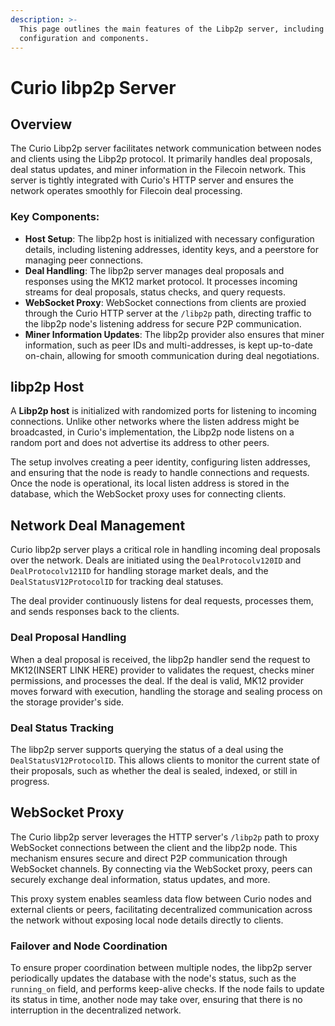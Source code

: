 ```yaml
---
description: >-
  This page outlines the main features of the Libp2p server, including its
  configuration and components.
---
```


# Curio libp2p Server

## Overview

The Curio Libp2p server facilitates network communication between nodes and clients using the Libp2p protocol. It primarily handles deal proposals, deal status updates, and miner information in the Filecoin network. This server is tightly integrated with Curio's HTTP server and ensures the network operates smoothly for Filecoin deal processing.

### Key Components:

* **Host Setup**: The libp2p host is initialized with necessary configuration details, including listening addresses, identity keys, and a peerstore for managing peer connections.
* **Deal Handling**: The libp2p server manages deal proposals and responses using the MK12 market protocol. It processes incoming streams for deal proposals, status checks, and query requests.
* **WebSocket Proxy**: WebSocket connections from clients are proxied through the Curio HTTP server at the `/libp2p` path, directing traffic to the libp2p node's listening address for secure P2P communication.
* **Miner Information Updates**: The libp2p provider also ensures that miner information, such as peer IDs and multi-addresses, is kept up-to-date on-chain, allowing for smooth communication during deal negotiations.

## libp2p Host

A **Libp2p host** is initialized with randomized ports for listening to incoming connections. Unlike other networks where the listen address might be broadcasted, in Curio's implementation, the Libp2p node listens on a random port and does not advertise its address to other peers.

The setup involves creating a peer identity, configuring listen addresses, and ensuring that the node is ready to handle connections and requests. Once the node is operational, its local listen address is stored in the database, which the WebSocket proxy uses for connecting clients.

## Network Deal Management

Curio libp2p server plays a critical role in handling incoming deal proposals over the network. Deals are initiated using the `DealProtocolv120ID` and `DealProtocolv121ID` for handling storage market deals, and the `DealStatusV12ProtocolID` for tracking deal statuses.

The deal provider continuously listens for deal requests, processes them, and sends responses back to the clients.

### Deal Proposal Handling

When a deal proposal is received, the libp2p handler send the request to MK12(INSERT LINK HERE) provider to validates the request, checks miner permissions, and processes the deal. If the deal is valid, MK12 provider moves forward with execution, handling the storage and sealing process on the storage provider's side.

### Deal Status Tracking

The libp2p server supports querying the status of a deal using the `DealStatusV12ProtocolID`. This allows clients to monitor the current state of their proposals, such as whether the deal is sealed, indexed, or still in progress.

## WebSocket Proxy

The Curio libp2p server leverages the HTTP server's `/libp2p` path to proxy WebSocket connections between the client and the libp2p node. This mechanism ensures secure and direct P2P communication through WebSocket channels. By connecting via the WebSocket proxy, peers can securely exchange deal information, status updates, and more.

This proxy system enables seamless data flow between Curio nodes and external clients or peers, facilitating decentralized communication across the network without exposing local node details directly to clients.

### Failover and Node Coordination

To ensure proper coordination between multiple nodes, the libp2p server periodically updates the database with the node's status, such as the `running_on` field, and performs keep-alive checks. If the node fails to update its status in time, another node may take over, ensuring that there is no interruption in the decentralized network.
